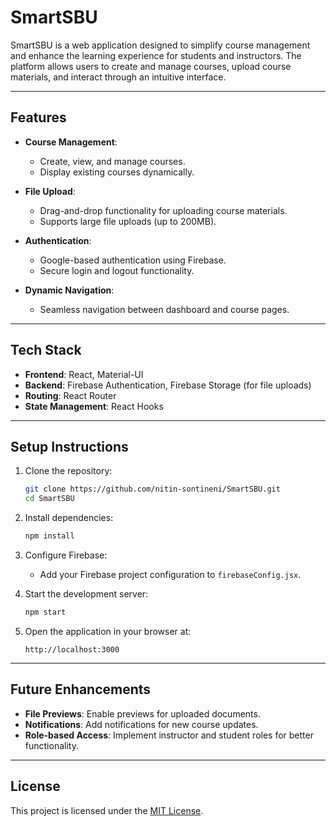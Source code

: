 # SmartSBU

SmartSBU is a web application designed to simplify course management and enhance the learning experience for students and instructors. The platform allows users to create and manage courses, upload course materials, and interact through an intuitive interface.

---

## Features

- **Course Management**:
  - Create, view, and manage courses.
  - Display existing courses dynamically.

- **File Upload**:
  - Drag-and-drop functionality for uploading course materials.
  - Supports large file uploads (up to 200MB).

- **Authentication**:
  - Google-based authentication using Firebase.
  - Secure login and logout functionality.

- **Dynamic Navigation**:
  - Seamless navigation between dashboard and course pages.

---

## Tech Stack

- **Frontend**: React, Material-UI
- **Backend**: Firebase Authentication, Firebase Storage (for file uploads)
- **Routing**: React Router
- **State Management**: React Hooks

---

## Setup Instructions

1. Clone the repository:
   ```bash
   git clone https://github.com/nitin-sontineni/SmartSBU.git
   cd SmartSBU
   ```

2. Install dependencies:
   ```bash
   npm install
   ```

3. Configure Firebase:
   - Add your Firebase project configuration to `firebaseConfig.jsx`.

4. Start the development server:
   ```bash
   npm start
   ```

5. Open the application in your browser at:
   ```
   http://localhost:3000
   ```

---

## Future Enhancements

- **File Previews**: Enable previews for uploaded documents.
- **Notifications**: Add notifications for new course updates.
- **Role-based Access**: Implement instructor and student roles for better functionality.

---

## License

This project is licensed under the [MIT License](LICENSE).